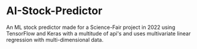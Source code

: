 # AI-Stock-Predictor
An ML stock predictor made for a Science-Fair project in 2022 using TensorFlow and Keras with a multitude of api's and uses multivariate linear regression with multi-dimensional data.
